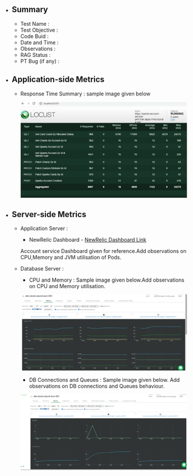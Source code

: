 - ## Summary
    - Test Name :
    - Test Objective :
    - Code Buid :
    - Date and Time :
    - Observations :
    - RAG Status :
    - PT Bug (if any) : 
 - ## Application-side Metrics
   - Response Time Summary :   sample image given below
     
       ![Response Time - Summary](./Images/ResponseTime_Summary_TestName_BuildName_DataeandTime.PNG) 
       
  - ## Server-side Metrics 

    - Application Server  :
       - NewRelic Dashboard - [NewRelic Dashboard Link](https://gorgon.nr-assets.net/image/c86c9d96-7d80-4fe2-b80a-f31de816030a?format=pdf) 
       
        Account service Dashboard given for reference.Add observations on CPU,Memory and JVM utilisation of Pods.
 
    - Database Server :
      - CPU and Memory : Sample image given below.Add observations on CPU and Memory utilisation.
      
      ![Mongo DB CPU and Memory - Sample Image](./Images/MongoDB_Perf_TestName_BuildNo_CPUandMemory_DateandTime.png)
      
      - DB Connections and Queues : Sample image given below. Add observations on DB connections and Queues behaviour. 
     
      ![Mongo DB Connections and Queues - Sample Image](./Images/MongoDB_Perf_TestName_BuildNo_QueuesandConnections_DateandTime.png)
      
   
